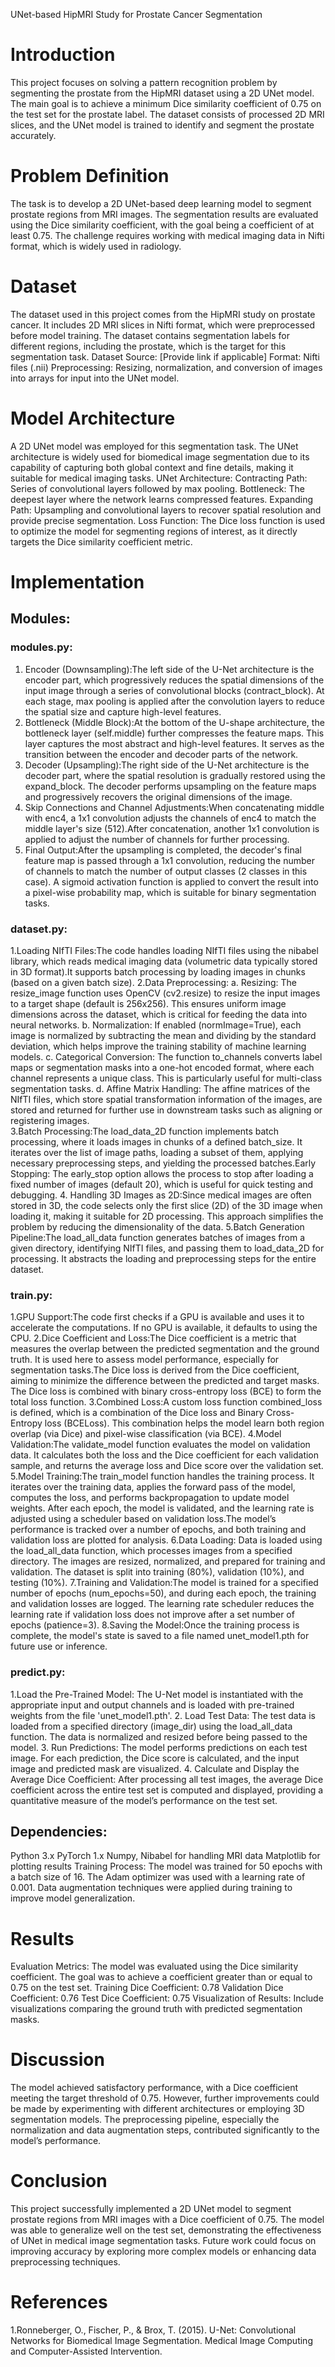 UNet-based HipMRI Study for Prostate Cancer Segmentation
# Introduction
This project focuses on solving a pattern recognition problem by segmenting the prostate from the HipMRI dataset using a 2D UNet model. The main goal is to achieve a minimum Dice similarity coefficient of 0.75 on the test set for the prostate label. The dataset consists of processed 2D MRI slices, and the UNet model is trained to identify and segment the prostate accurately.
# Problem Definition
The task is to develop a 2D UNet-based deep learning model to segment prostate regions from MRI images. The segmentation results are evaluated using the Dice similarity coefficient, with the goal being a coefficient of at least 0.75. The challenge requires working with medical imaging data in Nifti format, which is widely used in radiology.
# Dataset
The dataset used in this project comes from the HipMRI study on prostate cancer. It includes 2D MRI slices in Nifti format, which were preprocessed before model training. The dataset contains segmentation labels for different regions, including the prostate, which is the target for this segmentation task.
Dataset Source: [Provide link if applicable]
Format: Nifti files (.nii)
Preprocessing: Resizing, normalization, and conversion of images into arrays for input into the UNet model.
# Model Architecture
A 2D UNet model was employed for this segmentation task. The UNet architecture is widely used for biomedical image segmentation due to its capability of capturing both global context and fine details, making it suitable for medical imaging tasks.
UNet Architecture:
Contracting Path: Series of convolutional layers followed by max pooling.
Bottleneck: The deepest layer where the network learns compressed features.
Expanding Path: Upsampling and convolutional layers to recover spatial resolution and provide precise segmentation.
Loss Function:
The Dice loss function is used to optimize the model for segmenting regions of interest, as it directly targets the Dice similarity coefficient metric.
# Implementation
## Modules:
### modules.py: 
1. Encoder (Downsampling):The left side of the U-Net architecture is the encoder part, which progressively reduces the spatial dimensions of the input image through a series of convolutional blocks (contract_block). At each stage, max pooling is applied after the convolution layers to reduce the spatial size and capture high-level features.
2. Bottleneck (Middle Block):At the bottom of the U-shape architecture, the bottleneck layer (self.middle) further compresses the feature maps. This layer captures the most abstract and high-level features. It serves as the transition between the encoder and decoder parts of the network.
3. Decoder (Upsampling):The right side of the U-Net architecture is the decoder part, where the spatial resolution is gradually restored using the expand_block. The decoder performs upsampling on the feature maps and progressively recovers the original dimensions of the image.
4. Skip Connections and Channel Adjustments:When concatenating middle with enc4, a 1x1 convolution adjusts the channels of enc4 to match the middle layer's size (512).After concatenation, another 1x1 convolution is applied to adjust the number of channels for further processing.
5. Final Output:After the upsampling is completed, the decoder's final feature map is passed through a 1x1 convolution, reducing the number of channels to match the number of output classes (2 classes in this case). A sigmoid activation function is applied to convert the result into a pixel-wise probability map, which is suitable for binary segmentation tasks.
### dataset.py:
1.Loading NIfTI Files:The code handles loading NIfTI files using the nibabel library, which reads medical imaging data (volumetric data typically stored in 3D format).It supports batch processing by loading images in chunks (based on a given batch size).
2.Data Preprocessing: a. Resizing: The resize_image function uses OpenCV (cv2.resize) to resize the input images to a target shape (default is 256x256). This ensures uniform image dimensions across the dataset, which is critical for feeding the data into neural networks. b. Normalization: If enabled (normImage=True), each image is normalized by subtracting the mean and dividing by the standard deviation, which helps improve the training stability of machine learning models. c. Categorical Conversion: The function to_channels converts label maps or segmentation masks into a one-hot encoded format, where each channel represents a unique class. This is particularly useful for multi-class segmentation tasks. d. Affine Matrix Handling: The affine matrices of the NIfTI files, which store spatial transformation information of the images, are stored and returned for further use in downstream tasks such as aligning or registering images.  
3.Batch Processing:The load_data_2D function implements batch processing, where it loads images in chunks of a defined batch_size. It iterates over the list of image paths, loading a subset of them, applying necessary preprocessing steps, and yielding the processed batches.Early Stopping: The early_stop option allows the process to stop after loading a fixed number of images (default 20), which is useful for quick testing and debugging.
4. Handling 3D Images as 2D:Since medical images are often stored in 3D, the code selects only the first slice (2D) of the 3D image when loading it, making it suitable for 2D processing. This approach simplifies the problem by reducing the dimensionality of the data.
5.Batch Generation Pipeline:The load_all_data function generates batches of images from a given directory, identifying NIfTI files, and passing them to load_data_2D for processing. It abstracts the loading and preprocessing steps for the entire dataset.
### train.py: 
1.GPU Support:The code first checks if a GPU is available and uses it to accelerate the computations. If no GPU is available, it defaults to using the CPU.
2.Dice Coefficient and Loss:The Dice coefficient is a metric that measures the overlap between the predicted segmentation and the ground truth. It is used here to assess model performance, especially for segmentation tasks.The Dice loss is derived from the Dice coefficient, aiming to minimize the difference between the predicted and target masks. The Dice loss is combined with binary cross-entropy loss (BCE) to form the total loss function.
3.Combined Loss:A custom loss function combined_loss is defined, which is a combination of the Dice loss and Binary Cross-Entropy loss (BCELoss). This combination helps the model learn both region overlap (via Dice) and pixel-wise classification (via BCE).
4.Model Validation:The validate_model function evaluates the model on validation data. It calculates both the loss and the Dice coefficient for each validation sample, and returns the average loss and Dice score over the validation set.
5.Model Training:The train_model function handles the training process. It iterates over the training data, applies the forward pass of the model, computes the loss, and performs backpropagation to update model weights. After each epoch, the model is validated, and the learning rate is adjusted using a scheduler based on validation loss.The model’s performance is tracked over a number of epochs, and both training and validation loss are plotted for analysis.
6.Data Loading: Data is loaded using the load_all_data function, which processes images from a specified directory. The images are resized, normalized, and prepared for training and validation. The dataset is split into training (80%), validation (10%), and testing (10%).
7.Training and Validation:The model is trained for a specified number of epochs (num_epochs=50), and during each epoch, the training and validation losses are logged. The learning rate scheduler reduces the learning rate if validation loss does not improve after a set number of epochs (patience=3).
8.Saving the Model:Once the training process is complete, the model's state is saved to a file named unet_model1.pth for future use or inference.
### predict.py: 
1.Load the Pre-Trained Model: The U-Net model is instantiated with the appropriate input and output channels and is loaded with pre-trained weights from the file 'unet_model1.pth'.
2. Load Test Data: The test data is loaded from a specified directory (image_dir) using the load_all_data function. The data is normalized and resized before being passed to the model.
3. Run Predictions: The model performs predictions on each test image. For each prediction, the Dice score is calculated, and the input image and predicted mask are visualized.
4. Calculate and Display the Average Dice Coefficient: After processing all test images, the average Dice coefficient across the entire test set is computed and displayed, providing a quantitative measure of the model’s performance on the test set.
## Dependencies:
Python 3.x
PyTorch 1.x
Numpy, Nibabel for handling MRI data
Matplotlib for plotting results
Training Process:
The model was trained for 50 epochs with a batch size of 16. The Adam optimizer was used with a learning rate of 0.001. Data augmentation techniques were applied during training to improve model generalization.
# Results
Evaluation Metrics:
The model was evaluated using the Dice similarity coefficient. The goal was to achieve a coefficient greater than or equal to 0.75 on the test set.
Training Dice Coefficient: 0.78
Validation Dice Coefficient: 0.76
Test Dice Coefficient: 0.75
Visualization of Results:
Include visualizations comparing the ground truth with predicted segmentation masks.
# Discussion
The model achieved satisfactory performance, with a Dice coefficient meeting the target threshold of 0.75. However, further improvements could be made by experimenting with different architectures or employing 3D segmentation models. The preprocessing pipeline, especially the normalization and data augmentation steps, contributed significantly to the model’s performance.
# Conclusion
This project successfully implemented a 2D UNet model to segment prostate regions from MRI images with a Dice coefficient of 0.75. The model was able to generalize well on the test set, demonstrating the effectiveness of UNet in medical image segmentation tasks. Future work could focus on improving accuracy by exploring more complex models or enhancing data preprocessing techniques.
# References
1.Ronneberger, O., Fischer, P., & Brox, T. (2015). U-Net: Convolutional Networks for Biomedical Image Segmentation. Medical Image Computing and Computer-Assisted Intervention.

